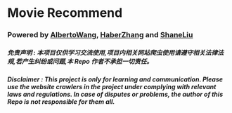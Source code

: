 # Movie Recommend


### Powered by [AlbertoWang](https://github.com/AlbertoWang), [HaberZhang](https://github.com/haber8023) and [ShaneLiu](https://github.com/ShaneCN)
##### 免责声明 : 本项目仅供学习交流使用,项目内相关网站爬虫使用请遵守相关法律法规,若产生纠纷或问题,本 Repo 作者不承担一切责任。
##### Disclaimer : This project is only for learning and communication. Please use the website crawlers in the project under complying with relevant laws and regulations. In case of disputes or problems, the author of this Repo is not responsible for them all.